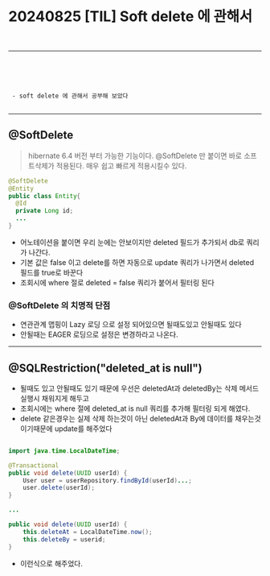 # 20240825 [TIL] Soft delete 에 관해서

<br>

---
<br>
<br>
<br>

```
 - soft delete 에 관해서 공부해 보았다
 
```


---

  
##  @SoftDelete
> hibernate 6.4 버전 부터 가능한 기능이다.
> @SoftDelete 만 붙이면 바로 소프트삭제가 적용된다. 
> 매우 쉽고 빠르게 적용시킬수 있다.
```java
@SoftDelete
@Entity
public class Entity{
  @Id
  private Long id;
  ...
}
```
- 어노테이션을 붙이면 우리 눈에는 안보이지만 deleted 필드가 추가되서 db로 쿼리가 나간다.
- 기본 값은 false 이고 delete를 하면 자동으로 update 쿼리가 나가면서 deleted 필드를 true로 바꾼다
- 조회시에 where 절로 deleted = false 쿼리가 붙어서 필터링 된다


### @SoftDelete 의 치명적 단점
- 연관관계 맵핑이 Lazy 로딩 으로 설정 되어있으면 될때도있고 안될때도 있다 
- 안될때는 EAGER 로딩으로 설정은 변경하라고 나온다.
---
## @SQLRestriction("deleted_at is null")
- 될때도 있고 안될때도 있기 때문에 우선은 deletedAt과 deletedBy는 삭제 메서드 실행시 채워지게 해두고
- 조회시에는 where 절에 deleted_at is null 쿼리를 추가해 필터링 되게 해였다.
- delete 같은경우는 실제 삭제 하는것이 아닌 deletedAt과 By에 데이터를 채우는것이기때문에 update를 해주었다

```java

import java.time.LocalDateTime;

@Transactional
public void delete(UUID userId) {
    User user = userRepository.findById(userId)...;
    user.delete(userId);
}

...

public void delete(UUID userId) {
    this.deleteAt = LocalDateTime.now();
    this.deleteBy = userid;
}
```

- 이런식으로 해주었다.